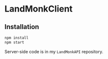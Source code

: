 # LandMonkClient

## Installation

```js
npm install
npm start
```

Server-side code is in my `LandMonkAPI` repository.

